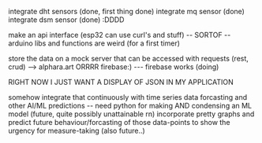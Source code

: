 integrate dht sensors (done, first thing done)
integrate mq sensor (done)
integrate dsm sensor (done) :DDDD

make an api interface (esp32 can use curl's and stuff) -- SORTOF -- arduino libs and functions are weird (for a first timer)

store the data on a mock server that can be accessed with requests (rest, crud) --> alphara.art ORRRR firebase:) --- firebase works (doing)

RIGHT NOW I JUST WANT A DISPLAY OF JSON IN MY APPLICATION

somehow integrate that continuously with time series data forcasting and other AI/ML predictions -- need python for making AND condensing an ML model (future, quite possibly unattainable rn)
incorporate pretty graphs and predict future behaviour/forcasting of those data-points to show the urgency for measure-taking (also future..)
